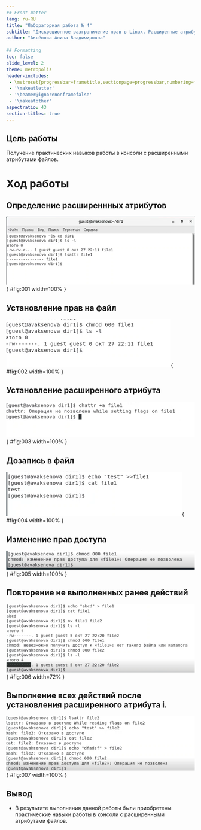 ```yaml
---
## Front matter
lang: ru-RU
title: "Лабораторная работа № 4"
subtitle: "Дискреционное разграничение прав в Linux. Расширенные атрибуты"
author: "Аксёнова Алина Владимировна"

## Formatting
toc: false
slide_level: 2
theme: metropolis
header-includes: 
 - \metroset{progressbar=frametitle,sectionpage=progressbar,numbering=fraction}
 - '\makeatletter'
 - '\beamer@ignorenonframefalse'
 - '\makeatother'
aspectratio: 43
section-titles: true
---
```


## Цель работы

Получение практических навыков работы в консоли с расширенными атрибутами файлов.

# Ход работы

## Определение расширеннных атрибутов

![](image/pres/1.png){ #fig:001 width=100% }

## Установление прав на файл
![](image/pres/2.png){ #fig:002 width=100% }

## Установление расширенного атрибута

![](image/pres/3.png){ #fig:003 width=100% }

## Дозапись в файл

![](image/pres/4.png){ #fig:004 width=100% }

## Изменение прав доступа

![](image/pres/5.png){ #fig:005 width=100% }

## Повторение не выполненных ранее действий

![](image/pres/6.png){ #fig:006 width=72% }

## Выполнение всех действий после установления расширенного атрибута i.

![](image/pres/7.png){ #fig:007 width=100% }

## Вывод

- В результате выполнения данной работы были приобретены практические навыки работы в консоли с расширенными атрибутами файлов.